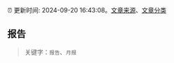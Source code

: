 :alarm_clock: 更新时间: 2024-09-20 16:43:08。[文章来源](/README.md)、[文章分类](/TAGS.md)

## 报告


> 关键字：`报告`、`月报`



